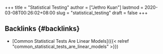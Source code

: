 +++
title = "Statistical Testing"
author = ["Jethro Kuan"]
lastmod = 2020-03-08T00:26:02+08:00
slug = "statistical_testing"
draft = false
+++

## Backlinks {#backlinks}

-   [Common Statistical Tests Are Linear Models]({{< relref "common_statistical_tests_are_linear_models" >}})
